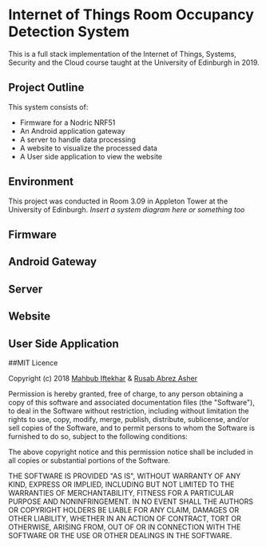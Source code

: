 # Internet of Things Room Occupancy Detection System
This is a full stack implementation of the Internet of Things, Systems, Security and the Cloud course taught at the University of Edinburgh in 2019.

## Project Outline
This system consists of: 
* Firmware for a Nodric NRF51
* An Android application gateway
* A server to handle data processing
* A website to visualize the processed data
* A User side application to view the website

## Environment
This project was conducted in Room 3.09 in Appleton Tower at the University of Edinburgh.
*Insert a system diagram here or something too*

## Firmware

## Android Gateway

## Server

## Website

## User Side Application



##MIT Licence

Copyright (c) 2018 [Mahbub Iftekhar](https://www.mahbubiftekhar.co.uk/) & [Rusab Abrez Asher](https://github.com/BerserkerLan)

Permission is hereby granted, free of charge, to any person obtaining a copy
of this software and associated documentation files (the "Software"), to deal
in the Software without restriction, including without limitation the rights
to use, copy, modify, merge, publish, distribute, sublicense, and/or sell
copies of the Software, and to permit persons to whom the Software is
furnished to do so, subject to the following conditions:

The above copyright notice and this permission notice shall be included in all
copies or substantial portions of the Software.

THE SOFTWARE IS PROVIDED "AS IS", WITHOUT WARRANTY OF ANY KIND, EXPRESS OR
IMPLIED, INCLUDING BUT NOT LIMITED TO THE WARRANTIES OF MERCHANTABILITY,
FITNESS FOR A PARTICULAR PURPOSE AND NONINFRINGEMENT. IN NO EVENT SHALL THE
AUTHORS OR COPYRIGHT HOLDERS BE LIABLE FOR ANY CLAIM, DAMAGES OR OTHER
LIABILITY, WHETHER IN AN ACTION OF CONTRACT, TORT OR OTHERWISE, ARISING FROM,
OUT OF OR IN CONNECTION WITH THE SOFTWARE OR THE USE OR OTHER DEALINGS IN THE
SOFTWARE.
